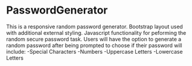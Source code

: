 # PasswordGenerator
This is a responsive random password generator. 
Bootstrap layout used with additional external styling.
Javascript functionality for peforming the random secure password task.
Users will have the option to generate a random password after being prompted to choose if their password will include:
-Special Characters
-Numbers
-Uppercase Letters
-Lowercase Letters

